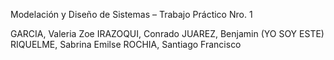 Modelación y Diseño de Sistemas – Trabajo Práctico Nro. 1 

GARCIA, Valeria Zoe
IRAZOQUI, Conrado
JUAREZ, Benjamin (YO SOY ESTE)
RIQUELME, Sabrina Emilse
ROCHIA, Santiago Francisco

